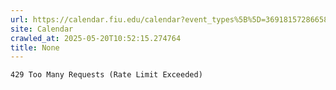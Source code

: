 ```yaml
---
url: https://calendar.fiu.edu/calendar?event_types%5B%5D=36918157286658
site: Calendar
crawled_at: 2025-05-20T10:52:15.274764
title: None
---
```


```
429 Too Many Requests (Rate Limit Exceeded)

```

